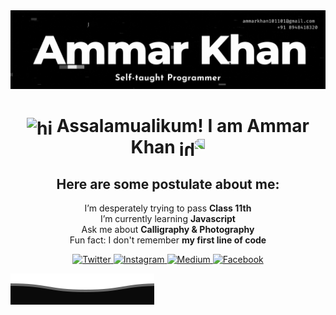<!-- ![banner](img/banner.PNG) -->
<img src='img/glitch.gif'>


<h1 align="center">
<img style='position:relative; top:4px;' src="https://em-content.zobj.net/source/noto-emoji-animations/344/party-popper_1f389.gif" width="24px" alt="hi">
Assalamualikum! I am Ammar Khan 
<img style='position:relative; top:4px; transform: scaleX(-1);' src="https://em-content.zobj.net/source/noto-emoji-animations/344/party-popper_1f389.gif" width="24px" alt="hi">
</h1>

<h2 align="center">Here are some postulate about me:</h2>
<p align="center">
I’m desperately trying to pass <strong>Class 11th</strong><br>
I’m currently learning <strong>Javascript</strong><br>
Ask me about <strong>Calligraphy & Photography</strong><br>
Fun fact: I don't remember <strong>my first line of code</strong><br>
</p>


<p align="center">
  <a href="https://twitter.com/I_am_ammar_khan" target="_blank">
    <img src="https://img.shields.io/badge/twitter-%231DA1F2.svg?&style=for-the-badge&logo=twitter&logoColor=white&color=071A2C" alt="Twitter"/>
  </a>
  <a href="https://instagram.com/i_am__ammar_khan" target="_blank">
    <img src="https://img.shields.io/badge/instagram-%23E4405F.svg?&style=for-the-badge&logo=instagram&logoColor=white&color=071A2C" alt="Instagram"/>
  </a>
  <a href="https://medium.com/@ammarkhan101101" target="_blank">
    <img src="https://img.shields.io/badge/medium-%2312100E.svg?&style=for-the-badge&logo=medium&logoColor=white&color=071A2C" alt="Medium"/>
  </a>
  <a href="https://www.facebook.com/profile.php?id=100079509560929" target="_blank">
    <img src="https://img.shields.io/badge/facebook-%231877F2.svg?&style=for-the-badge&logo=facebook&logoColor=white&color=071A2C" alt="Facebook"/>
  </a>
</p>

<img src='./img/Bottom.SVG'>
